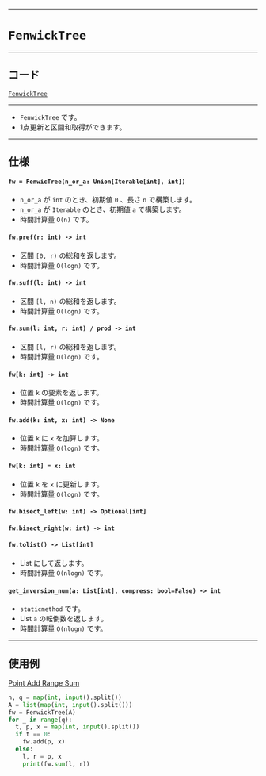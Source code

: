 _____

# `FenwickTree`

_____

## コード

[`FenwickTree`](https://github.com/titan-23/Library_py/blob/main/DataStructures/FenwickTree/FenwickTree.py)
<!-- code=https://github.com/titan-23/Library_py/blob/main/DataStructures\FenwickTree\FenwickTree_.py -->

_____

- `FenwickTree` です。
- 1点更新と区間和取得ができます。

_____

## 仕様

#### `fw = FenwicTree(n_or_a: Union[Iterable[int], int])`
- `n_or_a` が `int` のとき、初期値 `0` 、長さ `n` で構築します。
- `n_or_a` が `Iterable` のとき、初期値 `a` で構築します。
- 時間計算量 `O(n)` です。

#### `fw.pref(r: int) -> int`
- 区間 `[0, r)` の総和を返します。
- 時間計算量 `O(logn)` です。

#### `fw.suff(l: int) -> int`
- 区間 `[l, n)` の総和を返します。
- 時間計算量 `O(logn)` です。

#### `fw.sum(l: int, r: int) / prod -> int`
- 区間 `[l, r)` の総和を返します。
- 時間計算量 `O(logn)` です。

#### `fw[k: int] -> int`
- 位置 `k` の要素を返します。
- 時間計算量 `O(logn)` です。

#### `fw.add(k: int, x: int) -> None`
- 位置 `k` に `x` を加算します。
- 時間計算量 `O(logn)` です。

#### `fw[k: int] = x: int`
- 位置 `k` を `x` に更新します。
- 時間計算量 `O(logn)` です。

#### `fw.bisect_left(w: int) -> Optional[int]`

#### `fw.bisect_right(w: int) -> int`

#### `fw.tolist() -> List[int]`
- List にして返します。
- 時間計算量 `O(nlogn)` です。

#### `get_inversion_num(a: List[int], compress: bool=False) -> int`
- `staticmethod` です。
- List `a` の転倒数を返します。
- 時間計算量 `O(nlogn)` です。

_____

## 使用例

[Point Add Range Sum](https://judge.yosupo.jp/submission/148336)

```python
n, q = map(int, input().split())
A = list(map(int, input().split()))
fw = FenwickTree(A)
for _ in range(q):
  t, p, x = map(int, input().split())
  if t == 0:
    fw.add(p, x)
  else:
    l, r = p, x
    print(fw.sum(l, r))
```

